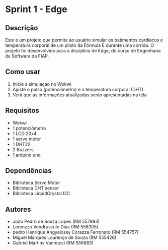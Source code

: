 # Sprint 1 - Edge

## Descrição
Este é um projeto que permite ao usuário simular os batimentos cardíacos e temperatura corporal de um piloto da Fórmula E durante uma corrida. O projeto foi desenvolvido para a disciplina de Edge, do curso de Engenharia de Software da FIAP.

## Como usar
1. Inicie a simulaçao no Wokwi
2. Ajuste o pulso (potenciômetro) e a temperatura corporal (DHT)
3. Verá que as informações atualizadas serão apresentadas na tela

## Requisitos
- Wokwi
- 1 potenciômetro
- 1 LCD 20x4
- 1 servo motor
- 1 DHT22
- 2 Buzzers
- 1 arduino uno

## Dependências
- Biblioteca Servo Motor
- Biblioteca DHT sensor
- Biblioteca LiquidCrystal I2C

## Autores
- João Pedro de Souza Lopes (RM 557993)
- Lorenzzo Vendrusculo Dias (RM 558305)
- pedro Henrique Angyalossy Corazza Ferronato (RM 554757)
- Miguel Marques Lourenço de Souza (RM 555426)
- Gabriel Martins Vannucci (RM 556883)
